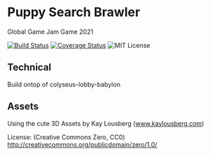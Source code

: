 # Puppy Search Brawler

Global Game Jam Game 2021

[![Build Status](https://travis-ci.com/brean/puppy-search-brawler.svg?branch=main)](https://travis-ci.com/brean/puppy-search-brawler)
[![Coverage Status](https://coveralls.io/repos/github/brean/puppy-search-brawler/badge.svg?branch=main)](https://coveralls.io/github/brean/puppy-search-brawler?branch=main)
![MIT License](https://img.shields.io/github/license/brean/puppy-search-brawler)

## Technical

Build ontop of colyseus-lobby-babylon

## Assets

Using the cute 3D Assets by Kay Lousberg (www.kaylousberg.com)

License: (Creative Commons Zero, CC0)
http://creativecommons.org/publicdomain/zero/1.0/
